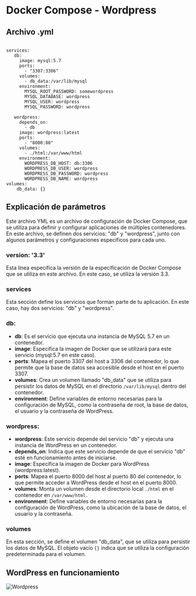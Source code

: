 # Docker Compose - Wordpress

## Archivo .yml

```version: '3.3'

services:
   db:
     image: mysql:5.7
     ports:
       - "3307:3306"
     volumes:
       - db_data:/var/lib/mysql
     environment:
       MYSQL_ROOT_PASSWORD: somewordpress
       MYSQL_DATABASE: wordpress
       MYSQL_USER: wordpress
       MYSQL_PASSWORD: wordpress

   wordpress:
     depends_on:
       - db
     image: wordpress:latest
     ports:
       - "8000:80"
     volumes:
       - ./html:/var/www/html
     environment:
       WORDPRESS_DB_HOST: db:3306
       WORDPRESS_DB_USER: wordpress
       WORDPRESS_DB_PASSWORD: wordpress
       WORDPRESS_DB_NAME: wordpress
volumes:
    db_data: {}
```

## Explicación de parámetros

Este archivo YML es un archivo de configuración de Docker Compose, que se utiliza para definir y configurar aplicaciones de múltiples contenedores. En este archivo, se definen dos servicios: "db" y "wordpress", junto con algunos parámetros y configuraciones específicos para cada uno.

### version: '3.3'
Esta línea especifica la versión de la especificación de Docker Compose que se utiliza en este archivo. En este caso, se utiliza la versión 3.3.

### services
Esta sección define los servicios que forman parte de tu aplicación. En este caso, hay dos servicios: "db" y "wordpress".

### db:

- **db**: Es el servicio que ejecuta una instancia de MySQL 5.7 en un contenedor.
- **image**: Especifica la imagen de Docker que se utilizará para este servicio (mysql:5.7 en este caso).
- **ports**: Mapea el puerto 3307 del host a 3306 del contenedor, lo que permite que la base de datos sea accesible desde el host en el puerto 3307.
- **volumes**: Crea un volumen llamado "db_data" que se utiliza para persistir los datos de MySQL en el directorio `/var/lib/mysql` dentro del contenedor.
- **environment**: Define variables de entorno necesarias para la configuración de MySQL, como la contraseña de root, la base de datos, el usuario y la contraseña de WordPress.

### wordpress:
- **wordpress**: Este servicio depende del servicio "db" y ejecuta una instancia de WordPress en un contenedor.
- **depends_on**: Indica que este servicio depende de que el servicio "db" esté en funcionamiento antes de iniciarse.
- **image**: Especifica la imagen de Docker para WordPress (wordpress:latest).
- **ports**: Mapea el puerto 8000 del host al puerto 80 del contenedor, lo que permite acceder a WordPress desde el host en el puerto 8000.
- **volumes**: Monta un volumen desde el directorio local `./html` en el contenedor en `/var/www/html.`
- **environment**: Define variables de entorno necesarias para la configuración de WordPress, como la ubicación de la base de datos, el usuario y la contraseña.

### volumes

En esta sección, se define el volumen "db_data", que se utiliza para persistir los datos de MySQL. El objeto vacío `{}` indica que se utiliza la configuración predeterminada para el volumen.

## WordPress en funcionamiento

![Wordpress](https://ibb.co/12XTnpW)